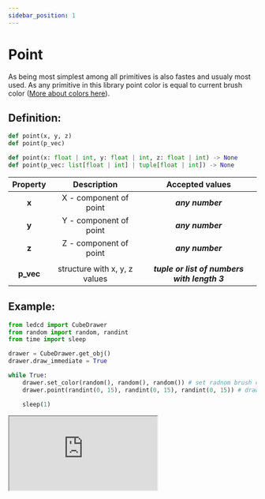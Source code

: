 ```yaml
---
sidebar_position: 1
---
```


# Point

As being most simplest among all primitives is also fastes and usualy most used. As any primitive in this library point color is equal to current brush color ([More about colors here](../drawer-properties/color-management)).

## Definition:

```python title="Simplified definition"
def point(x, y, z)
def point(p_vec)
```

```python title="Complete definition"
def point(x: float | int, y: float | int, z: float | int) -> None
def point(p_vec: list[float | int] | tuple[float | int]) -> None
```

| Property  |          Description          |               Accepted values                |
| :-------: | :---------------------------: | :------------------------------------------: |
|   **x**   |    X - component of point     |               _**any number**_               |
|   **y**   |    Y - component of point     |               _**any number**_               |
|   **z**   |    Z - component of point     |               _**any number**_               |
|           |                               |                                              |
| **p_vec** | structure with x, y, z values | _**tuple or list of numbers with length 3**_ |

## Example:

<div id="code_block_hidden" hidden></div>

```python
from ledcd import CubeDrawer
from random import random, randint
from time import sleep

drawer = CubeDrawer.get_obj()
drawer.draw_immediate = True

while True:
    drawer.set_color(random(), random(), random()) # set radnom brush colro
    drawer.point(randint(0, 15), randint(0, 15), randint(0, 15)) # draw point at radom location [0-15]

    sleep(1)
```

<script>
  let _ = () => {
    (() => {
      document["cur_state"] = -1;

      document["ind_line_map"] = new Object();
      document.ind_line_map[-1] = null;
      document.ind_line_map[0] = 8;
      document.ind_line_map[1] = 9;
      document.ind_line_map[2] = 11;

      window.addEventListener("message", function (e) {
          if (e.data == document.cur_state || e.data < 0)
            return;
          
          const tmp = document.querySelectorAll("#code_block_hidden ~ div .token-line")[document.ind_line_map[document.cur_state]];
          if (tmp)
            if (tmp.classList.contains("active_code_line"))
              tmp.classList.remove("active_code_line")

          document.cur_state = e.data;
          const tmp1 = document.querySelectorAll("#code_block_hidden ~ div .token-line")[document.ind_line_map[document.cur_state]];
          if (tmp1)
            tmp1.classList.add("active_code_line")
          
      }, false);


    })()
  }
</script>

<iframe src="http://cube.grvcp.lv/examples/point/index.html">
  <p>Your browser does not support iframes.</p>
</iframe>
